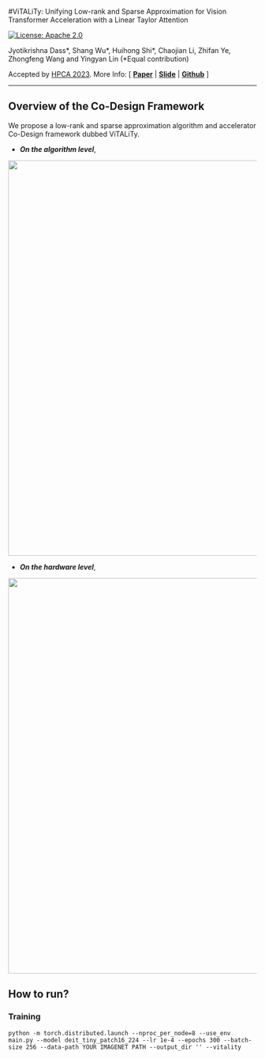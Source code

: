 
#ViTALiTy: Unifying Low-rank and Sparse Approximation for Vision Transformer Acceleration with a Linear Taylor Attention

[![License: Apache 2.0](https://img.shields.io/badge/License-Apache%202.0-green)](https://opensource.org/licenses/Apache-2.0)

Jyotikrishna Dass*, Shang Wu*, Huihong Shi*, Chaojian Li, Zhifan Ye, Zhongfeng Wang and Yingyan Lin
(*Equal contribution)

Accepted by [HPCA 2023](https://hpca-conf.org/2023/). More Info:
\[ [**Paper**](https://arxiv.org/abs/2211.05109) | [**Slide**]() | [**Github**](https://github.com/GATECH-EIC/ViTaLiTy) \]

---

## Overview of the Co-Design Framework

We propose a low-rank and sparse approximation algorithm and accelerator Co-Design framework dubbed ViTALiTy.

* ***On the algorithm level***, 

<p align="center">
<img src="./figures/Algorithm.png" width="800">
</p>

* ***On the hardware level***, 

<p align="center">
<img src="./figures/Hardware.png" width="800">
</p>

## How to run?
### Training
    python -m torch.distributed.launch --nproc_per_node=8 --use_env main.py --model deit_tiny_patch16_224 --lr 1e-4 --epochs 300 --batch-size 256 --data-path YOUR IMAGENET PATH --output_dir '' --vitality